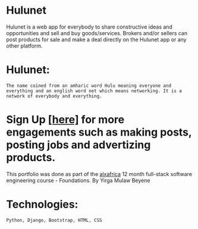 # Hulunet

Hulunet is a web app for everybody to share constructive ideas and opportunities and sell and buy goods/services. Brokers and/or sellers can post products for sale and make a deal directly on the  Hulunet app or any other platform.

# Hulunet:
    The name coined from an amharic word Hulu meaning everyone and everything and an english word net which means networking. It is a network of everybody and everything.

# Sign Up [[here]](hulunet.com/signup) for more engagements such as making posts, posting jobs and advertizing products.


This portfolio was done as part of the [alxafrica](alxafrica.com) 12 month full-stack software engineering course - Foundations.
    By Yirga Mulaw Beyene


# Technologies:
    Python, Django, Bootstrap, HTML, CSS
